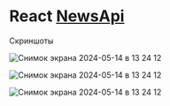 # React [NewsApi](https://newsapi.org/)

Скриншоты

![Снимок экрана 2024-05-14 в 13 24 12](https://github.com/AndreyPronchenko/NewsApp/assets/139353883/187e7aba-f767-4aa0-b439-b53db4b44dcb)

![Снимок экрана 2024-05-14 в 13 24 12](https://github.com/AndreyPronchenko/NewsApp/assets/139353883/af6a0bb9-7088-4481-b217-86267a17afaf)

![Снимок экрана 2024-05-14 в 13 24 12](https://github.com/AndreyPronchenko/NewsApp/assets/139353883/057d79a4-ec74-4637-aa41-c014ef64aead)

